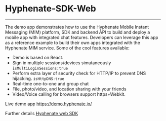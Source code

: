 # Hyphenate-SDK-Web
--------
The demo app demonstrates how to use the Hyphenate Mobile Instant Messaging (MIM) platform, SDK and backend API to build and deploy a mobile app with integrated chat features. Developers can leverage this app as a reference example to build their own apps integrated with the Hyphenate MIM service. Some of the cool features available:

- Demo is based on React.
- Sign in multiple sessions/devices simutaneously ```isMultiLoginSessions:true```
- Perform extra layer of security check for HTTP/IP to prevent DNS hijacking. ```isHttpDNS:true```
- Real-time one-to-one and group chat 
- File, photo/video, and location sharing with your friends
- Video/Voice calling for browsers support https+Webkit. 

Live demo app
https://demo.hyphenate.io/

Further details
[Hyphenate web SDK](https://docs.hyphenate.io/docs/web-install-sdk)

